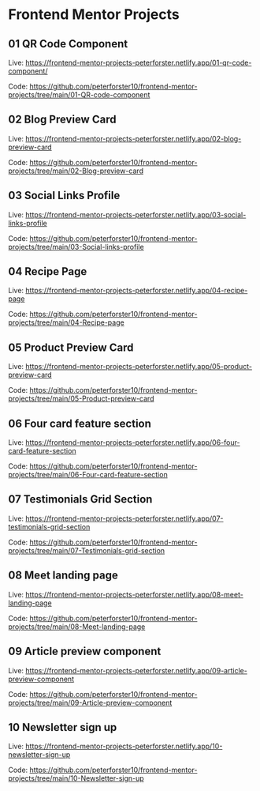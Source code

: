 # Frontend Mentor Projects

## 01 QR Code Component

Live:
https://frontend-mentor-projects-peterforster.netlify.app/01-qr-code-component/

Code:
https://github.com/peterforster10/frontend-mentor-projects/tree/main/01-QR-code-component


## 02 Blog Preview Card

Live:
https://frontend-mentor-projects-peterforster.netlify.app/02-blog-preview-card

Code:
https://github.com/peterforster10/frontend-mentor-projects/tree/main/02-Blog-preview-card


## 03 Social Links Profile

Live:
https://frontend-mentor-projects-peterforster.netlify.app/03-social-links-profile

Code:
https://github.com/peterforster10/frontend-mentor-projects/tree/main/03-Social-links-profile


## 04 Recipe Page

Live:
https://frontend-mentor-projects-peterforster.netlify.app/04-recipe-page

Code:
https://github.com/peterforster10/frontend-mentor-projects/tree/main/04-Recipe-page


## 05 Product Preview Card

Live:
https://frontend-mentor-projects-peterforster.netlify.app/05-product-preview-card

Code:
https://github.com/peterforster10/frontend-mentor-projects/tree/main/05-Product-preview-card


## 06 Four card feature section

Live:
https://frontend-mentor-projects-peterforster.netlify.app/06-four-card-feature-section

Code:
https://github.com/peterforster10/frontend-mentor-projects/tree/main/06-Four-card-feature-section


## 07 Testimonials Grid Section

Live:
https://frontend-mentor-projects-peterforster.netlify.app/07-testimonials-grid-section

Code:
https://github.com/peterforster10/frontend-mentor-projects/tree/main/07-Testimonials-grid-section


## 08 Meet landing page

Live:
https://frontend-mentor-projects-peterforster.netlify.app/08-meet-landing-page

Code:
https://github.com/peterforster10/frontend-mentor-projects/tree/main/08-Meet-landing-page


## 09 Article preview component

Live:
https://frontend-mentor-projects-peterforster.netlify.app/09-article-preview-component

Code:
https://github.com/peterforster10/frontend-mentor-projects/tree/main/09-Article-preview-component


## 10 Newsletter sign up

Live:
https://frontend-mentor-projects-peterforster.netlify.app/10-newsletter-sign-up

Code:
https://github.com/peterforster10/frontend-mentor-projects/tree/main/10-Newsletter-sign-up